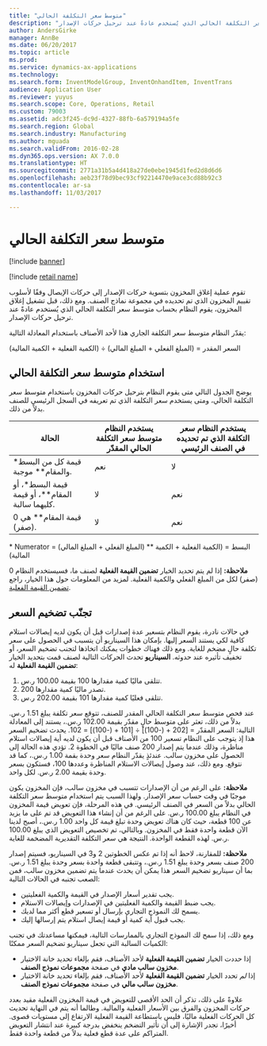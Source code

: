 ```yaml
---
title: "متوسط سعر التكلفة الحالي"
description: "تقوم عملية إغلاق المخزون بتسوية حركات الإصدار إلى حركات الإيصال وفقًا لأسلوب تقييم المخزون الذي تم تحديده في مجموعة نماذج الصنف. ومع ذلك، قبل تشغيل إغلاق المخزون، يقوم النظام بحساب متوسط سعر التكلفة الحالي الذي يُستخدم عادةً عند ترحيل حركات الإصدار."
author: AndersGirke
manager: AnnBe
ms.date: 06/20/2017
ms.topic: article
ms.prod: 
ms.service: dynamics-ax-applications
ms.technology: 
ms.search.form: InventModelGroup, InventOnhandItem, InventTrans
audience: Application User
ms.reviewer: yuyus
ms.search.scope: Core, Operations, Retail
ms.custom: 79003
ms.assetid: adc3f245-dc9d-4327-88fb-6a579194a5fe
ms.search.region: Global
ms.search.industry: Manufacturing
ms.author: mguada
ms.search.validFrom: 2016-02-28
ms.dyn365.ops.version: AX 7.0.0
ms.translationtype: HT
ms.sourcegitcommit: 2771a31b5a4d418a27de0ebe1945d1fed2d8d6d6
ms.openlocfilehash: aeb23f78d9bec93cf92214470e9ace3cd88b92c3
ms.contentlocale: ar-sa
ms.lasthandoff: 11/03/2017

---
```


# <a name="running-average-cost-price"></a>متوسط سعر التكلفة الحالي

[!include [banner](../includes/banner.md)]

[!include [retail name](../includes/retail-name.md)]

تقوم عملية إغلاق المخزون بتسوية حركات الإصدار إلى حركات الإيصال وفقًا لأسلوب تقييم المخزون الذي تم تحديده في مجموعة نماذج الصنف. ومع ذلك، قبل تشغيل إغلاق المخزون، يقوم النظام بحساب متوسط سعر التكلفة الحالي الذي يُستخدم عادةً عند ترحيل حركات الإصدار.

يقدّر النظام متوسط سعر التكلفة الجاري هذا لأحد الأصناف باستخدام المعادلة التالية: 

السعر المقدر = (المبلغ الفعلي + المبلغ المالي) ÷ (الكمية الفعلية + الكمية المالية)

## <a name="using-the-running-average-cost-price"></a>استخدام متوسط سعر التكلفة الحالي
يوضح الجدول التالي متى يقوم النظام بترحيل حركات المخزون‬ باستخدام متوسط سعر التكلفة الحالي، ومتى يستخدم سعر التكلفة الذي تم تعريفه في السجل الرئيسي للصنف بدلاً من ذلك.

| الحالة                                               | يستخدم النظام متوسط سعر التكلفة الحالي المقدّر | يستخدم النظام سعر التكلفة الذي تم تحديده في الصنف الرئيسي |
|---------------------------------------------------------|----------------------------------------------------------|-------------------------------------------------------------------|
| قيمة كل من البسط\* والمقام\*\* موجبة.  | نعم                                                      | لا                                                                |
| قيمة البسط\*، أو المقام\*\*، أو قيمة كليهما سالبة. | لا                                                       | نعم                                                               |
| قيمة المقام\*\* هي 0 (صفر).                        | لا                                                       | نعم                                                               |

\* Numerator = (المبلغ الفعلي + المبلغ المالي) \*\* البسط = (الكمية الفعلية + الكمية المالية) 

**ملاحظة:** إذا لم يتم تحديد الخيار **تضمين القيمة الفعلية** لصنف ما، فسيستخدم النظام 0 (صفر) لكل من المبلغ الفعلي والكمية الفعلية. لمزيد من المعلومات حول هذا الخيار، راجع [تضمين القيمة الفعلية](include-physical-value.md).

## <a name="avoiding-pricing-amplification"></a>تجنّب تضخيم السعر
في حالات نادرة، يقوم النظام بتسعير عدة إصدارات قبل أن يكون لديه إيصالات استلام كافية لكي يستند السعر إليها. بإمكان هذا السيناريو أن يتسبب في الحصول على سعر تكلفة حالٍ مضخم للغاية. ومع ذلك فهناك خطوات يمكنك اتخاذها لتجنب تضخيم السعر، أو تخفيف تأثيره عند حدوثه. **السيناريو** تحدث الحركات التالية لصنف قمت بتحديد الخيار **تضمين القيمة الفعلية** له:

1.  تتلقى ماليًا كمية مقدارها 100 بقيمة 100.00 ر.س.
2.  تصدر ماليًا كمية مقدارها 200.
3.  تتلقى فعليًا كمية مقدارها 101 بقيمة 202.00 ر.س.

عند فحص متوسط سعر التكلفة الحالي المقدر للصنف، تتوقع سعر تكلفة يبلغ 1.51 ر.س. بدلاً من ذلك، تعثر على متوسط حالٍ مقدّر بقيمة 102.00 ر.س.، يستند إلى المعادلة التالية: السعر المقدّر = \[202 + ‏(-100)\] ÷ \[101 + ‏(-100)\] =‏ 102. يحدث تضخيم السعر هذا إذ يتوجب على النظام تسعير 100 من الأصناف قبل أن يكون لديه أية إيصالات استلام مناظرة، وذلك عندما يتم إصدار 200 صنف ماليًا في الخطوة 2. تؤدي هذه الحالة إلى الحصول على مخزون سالب. عندئذٍ يقدّر النظام سعر وحدة بقمة 1.00 ر.س.، كما قد نتوقع. ومع ذلك، عند وصول إيصالات الاستلام المناظرة وعددها 100، فستكون بسعر وحدة بقيمة 2.00 ر.س. لكل واحد. 

**ملاحظة:** على الرغم من أن الإصدارات تتسبب في مخزون سالب، فإن المخزون يكون موجبًا في وقت حساب سعر الإصدار. ولهذا السبب يتم استخدام متوسط سعر التكلفة الحالي بدلاً من السعر في الصنف الرئيسي. ‏‫في هذه المرحلة، فإن تعويض قيمة المخزون في النظام يبلغ 100.00 ر.س.‬ على الرغم من أن إنشاء هذا التعويض قد تم على ما يزيد عن 100 قطعة، حيث كان هناك تعويض وحدة تبلغ قيمة كل واحد 1.00 ر.س.، أصبح لدينا الآن قطعة واحدة فقط في المخزون. وبالتالي، تم تخصيص التعويض الذي يبلغ 100.00 ر.س. لهذه القطعة الواحدة. النتيجة هي سعر التكلفة التقديرية المضخمة للغاية. 

**ملاحظة:** للمقارنة، لاحظ أنه إذا تم عكس الخطوتين 2 و3 في السيناريو، فسيتم إصدار 200 صنف بسعر وحدة يبلغ 1.51 ر.س.، وتتبقى قطعة واحدة بسعر وحدة يبلغ 1.51 ر.س. بما أن سيناريو تضخيم السعر هذا يمكن أن يحدث عندما يتم تضمين مخزون سالب، فمن الصعب تجنبه في الحالات التالية:

-   يجب تقدير أسعار الإصدار في القيمة والكمية الفعليتين.
-   يجب ضبط القيمة والكمية الفعليتين في الإصدارات وإيصالات الاستلام.
-   يسمح لك النموذج التجاري بإرسال أو تسعير قطع أكثر مما لديك.
-   يجب قبول أية كمية أو قيمة إيصال استلام يتم إرسالها إليك.

ومع ذلك، إذا سمح لك النموذج التجاري بالممارسات التالية، فيمكنها مساعدتك في تجنب الكميات السالبة التي تجعل سيناريو تضخيم السعر ممكنًا:

-   إذا حددت الخيار **تضمين القيمة الفعلية** لأحد الأصناف، فقم بإلغاء تحديد خانة الاختيار **مخزون سالب مادي‬** في صفحة **مجموعات نموذج الصنف**.
-   إذا *لم* تحدد الخيار **تضمين القيمة الفعلية** لأحد الأصناف، فقم بإلغاء تحديد خانة الاختيار **مخزون سالب مالي** في صفحة **مجموعات نموذج الصنف**.

علاوةً على ذلك، تذكر أن الحد الأقصى للتعويض في قيمة المخزون الفعلية مقيد بعدد حركات المخزون والفرق بين الأسعار الفعلية والمالية. وطالما أنه يتم في النهاية تحديث كل الحركات الفعلية ماليًا، فليس باستطاعة القيمة الفعلية الارتفاع إلى مستويات قصوى. أخيرًا، تجدر الإشارة إلى أن تأثير التضخم ينخفض بدرجة كبيرة عند انتشار التعويض المتراكم على عدة قطع فعلية بدلاً من قطعة واحدة فقط.




